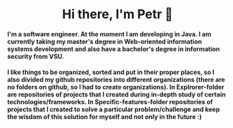 <h1 align="center">Hi there, I'm Petr 🐳</a> 

<h4>
I'm a software engineer. At the moment I am developing in Java. I am currently taking my master's degree in Web-oriented information systems development and also have a bachelor's degree in information security from VSU.
</h4>
<h4>
I like things to be organized, sorted and put in their proper places, so I also divided my github repositories into different organizations (there are no folders on github, so I had to create organizations).
In Explrorer-folder are repositories of projects that I created during in-depth study of certain technologies/frameworks.
In Specific-features-folder repositories of projects that I created to solve a particular problem/challenge and keep the wisdom of this solution for myself and not only in the future :)
</h4>
